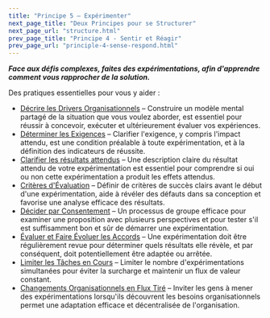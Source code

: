 ```yaml
---
title: "Principe 5 – Expérimenter"
next_page_title: "Deux Principes pour se Structurer"
next_page_url: "structure.html"
prev_page_title: "Principe 4 - Sentir et Réagir"
prev_page_url: "principle-4-sense-respond.html"
---
```



**_Face aux défis complexes, faites des expérimentations, afin d'apprendre comment vous rapprocher de la solution._**

Des pratiques essentielles pour vous y aider :

- [Décrire les Drivers Organisationnels](describe-organizational-drivers.html) – Construire un modèle mental partagé de la situation que vous voulez aborder, est essentiel pour réussir à concevoir, exécuter et ultérieurement évaluer vos expériences.
- [Déterminer les Exigences](determine-requirements.html) – Clarifier l'exigence, y compris l'impact attendu, est une condition préalable à toute expérimentation, et à la définition des indicateurs de réussite.
- [Clarifier les résultats attendus](clarify-intended-outcome.html) – Une description claire du résultat attendu de votre expérimentation est essentiel pour comprendre si oui ou non cette expérimentation a produit les effets attendus.
- [Critères d'Évaluation](evaluation-criteria.html) – Définir  de critères de succès clairs avant le début d'une expérimentation, aide à révéler des défauts dans sa conception et favorise une analyse efficace des résultats.
- [Décider par Consentement](consent-decision-making.html) – Un processus de groupe efficace pour examiner une proposition avec plusieurs perspectives et pour tester s'il est suffisamment bon et sûr de démarrer une expérimentation.
- [Évaluer et Faire Évoluer les Accords](evaluate-and-evolve-agreements.html) – Une expérimentation doit être régulièrement revue pour déterminer quels résultats elle révèle, et par conséquent, doit potentiellement être adaptée ou arrêtée.
- [Limiter les Tâches en Cours](limit-work-in-progress.html) – Limiter le nombre d'expérimentations simultanées pour éviter la surcharge et maintenir un flux de valeur constant.
- [Changements Organisationnels en Flux Tiré](create-a-pull-system-for-organizational-change.html) – Inviter les gens à mener des expérimentations lorsqu'ils découvrent les besoins organisationnels permet une adaptation efficace et décentralisée de l'organisation.
